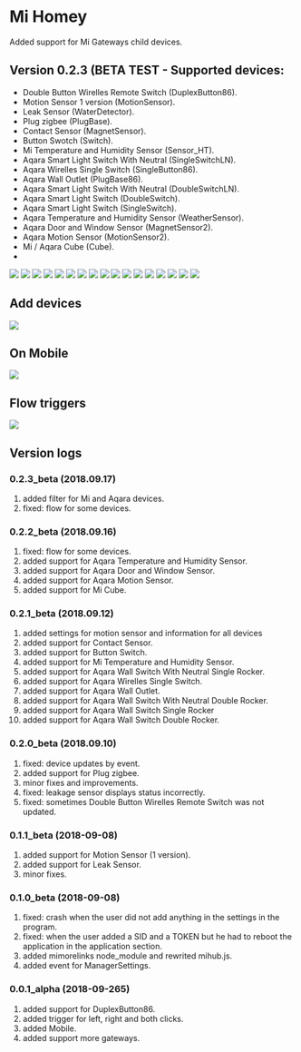 # Mi Homey

Added support for Mi Gateways child devices.

## Version 0.2.3 (BETA TEST - Supported devices:
* Double Button Wirelles Remote Switch (DuplexButton86).
* Motion Sensor 1 version (MotionSensor).
* Leak Sensor (WaterDetector).
* Plug zigbee (PlugBase).
* Contact Sensor (MagnetSensor).
* Button Swotch (Switch).
* Mi Temperature and Humidity Sensor (Sensor_HT).
* Aqara Smart Light Switch With Neutral (SingleSwitchLN).
* Aqara Wirelles Single Switch (SingleButton86).
* Aqara Wall Outlet (PlugBase86).
* Aqara Smart Light Switch With Neutral (DoubleSwitchLN).
* Aqara Smart Light Switch (DoubleSwitch).
* Aqara Smart Light Switch (SingleSwitch).
* Aqara Temperature and Humidity Sensor (WeatherSensor).
* Aqara Door and Window Sensor (MagnetSensor2).
* Aqara Motion Sensor (MotionSensor2).
* Mi / Aqara Cube (Cube).
*
![](https://raw.githubusercontent.com/Maxmudjon/images/master/DuplexButton86.jpg)
![](https://raw.githubusercontent.com/Maxmudjon/images/master/MiMotionSensor.jpg)
![](https://raw.githubusercontent.com/Maxmudjon/images/master/LeakSensor.jpg)
![](https://raw.githubusercontent.com/Maxmudjon/images/master/MiPlugZigbee.jpg)
![](https://raw.githubusercontent.com/Maxmudjon/images/master/MiContactSensor.jpg)
![](https://raw.githubusercontent.com/Maxmudjon/images/master/MiButtonSwtich.jpg)
![](https://raw.githubusercontent.com/Maxmudjon/images/master/MiTempHumSensor.jpg)
![](https://raw.githubusercontent.com/Maxmudjon/images/master/AqaraWallSwitchWithNeutralSingleRocker.jpg)
![](https://raw.githubusercontent.com/Maxmudjon/images/master/SingleButton86.jpg)
![](https://raw.githubusercontent.com/Maxmudjon/images/master/AqaraWallSmartSocketZiGBee.jpg)
![](https://raw.githubusercontent.com/Maxmudjon/images/master/AqaraWallSwitchWithNeutralDoubleRocker2.jpg)
![](https://raw.githubusercontent.com/Maxmudjon/images/master/AqaraWallSwitchDoubleRocker.jpg)
![](https://raw.githubusercontent.com/Maxmudjon/images/master/AqaraWallSwitchSingleRocker.jpg)
![](https://raw.githubusercontent.com/Maxmudjon/images/master/AqaraWeather.jpg)
![](https://raw.githubusercontent.com/Maxmudjon/images/master/AqaraDoorAndWindow.jpg)
![](https://raw.githubusercontent.com/Maxmudjon/images/master/AqaraMotion.jpg)
![](https://raw.githubusercontent.com/Maxmudjon/images/master/MiCube.jpg)

## Add devices
![](https://raw.githubusercontent.com/Maxmudjon/images/master/app-and-show-device2.jpg)

## On Mobile
![](https://raw.githubusercontent.com/Maxmudjon/images/master/on%20mobile.jpg)

## Flow triggers
![](https://raw.githubusercontent.com/Maxmudjon/images/master/flow%20triggers.jpg)

## Version logs
### 0.2.3_beta (2018.09.17)
1. added filter for Mi and Aqara devices.
2. fixed: flow for some devices.

### 0.2.2_beta (2018.09.16)
1. fixed: flow for some devices.
2. added support for Aqara Temperature and Humidity Sensor.
3. added support for Aqara Door and Window Sensor.
4. added support for Aqara Motion Sensor.
5. added support for Mi Cube.

### 0.2.1_beta (2018.09.12)
1. added settings for motion sensor and information for all devices
2. added support for Contact Sensor.
3. added support for Button Switch.
4. added support for Mi Temperature and Humidity Sensor.
5. added support for Aqara Wall Switch With Neutral Single Rocker.
6. added support for Aqara Wirelles Single Switch.
7. added support for Aqara Wall Outlet.
8. added support for Aqara Wall Switch With Neutral Double Rocker.
9. added support for Aqara Wall Switch Single Rocker
10. added support for Aqara Wall Switch Double Rocker.

### 0.2.0_beta (2018.09.10)
1. fixed: device updates by event.
2. added support for Plug zigbee.
3. minor fixes and improvements.
4. fixed: leakage sensor displays status incorrectly.
5. fixed: sometimes Double Button Wirelles Remote Switch was not updated.

### 0.1.1_beta (2018-09-08)
1. added support for Motion Sensor (1 version).
2. added support for Leak Sensor.
3. minor fixes.

### 0.1.0_beta (2018-09-08)
1. fixed: crash when the user did not add anything in the settings in the program.
2. fixed: when the user added a SID and a TOKEN but he had to reboot the application in the application section.
3. added mimorelinks node_module and rewrited mihub.js.
4. added event for ManagerSettings.

### 0.0.1_alpha (2018-09-265)
1. added support for DuplexButton86.
2. added trigger for left, right and both clicks.
3. added Mobile.
4. added support more gateways.
